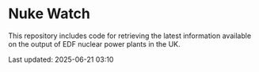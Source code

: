 # Nuke Watch

This repository includes code for retrieving the latest information available on the output of EDF nuclear power plants in the UK.

Last updated: 2025-06-21 03:10